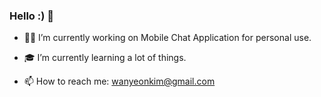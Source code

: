 ### Hello :) 👋

<!-- 
**wanyeonkim/wanyeonkim** is a ✨ _special_ ✨ repository because its `README.md` (this file) appears on your GitHub profile. -->


- 🕴🏻 I’m currently working on Mobile Chat Application for personal use.
- 🎓 I’m currently learning a lot of things.

- 📫 How to reach me: wanyeonkim@gmail.com




<!-- - 👯 I’m looking to collaborate on ... -->
<!-- - 🤔 I’m looking for help with ... -->
<!-- - 💬 Ask me about  -->
<!-- - 😄 Pronouns: ...
- ⚡ Fun fact: ... -->

